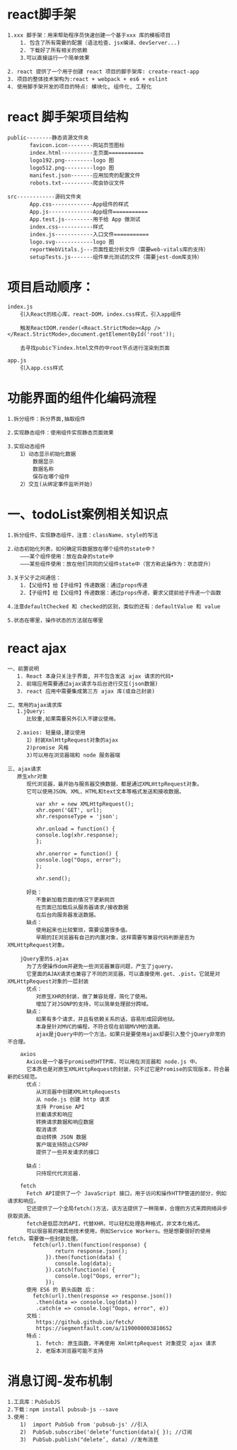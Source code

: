 # react脚手架
    1.xxx 脚手架：用来帮助程序员快速创建一个基于xxx 库的模板项目
        1. 包含了所有需要的配置（语法检查、jsx编译、devServer...)
        2. 下载好了所有相关的依赖
        3.可以直接运行一个简单效果

    2. react 提供了一个用于创建 react 项目的脚手架库: create-react-app
    3. 项目的整体技术架构为:react + webpack + es6 + eslint
    4. 使用脚手架开发的项目的特点: 模块化, 组件化, 工程化

# react 脚手架项目结构
```
public--------静态资源文件夹
       favicon.icon--------网站页签图标
       index.html----------主页面===========
       logo192.png---------logo 图
       logo512.png---------logo 图
       manifest.json-------应用加壳的配置文件
       robots.txt----------爬虫协议文件
```
```
src------------源码文件夹
       App.css-------------App组件的样式
       App.js--------------App组件===========
       App.test.js---------用于给 App 做测试
       index.css-----------样式
       index.js------------入口文件===========
       logo.svg------------logo 图
       reportWebVitals.j---页面性能分析文件（需要web-vitals库的支持）
       setupTests.js-------组件单元测试的文件（需要jest-dom库支持）
```
# 项目启动顺序：
    index.js
        引入React的核心库，react-DOM，index.css样式，引入app组件

        触发ReactDOM.render(<React.StrictMode><App /></React.StrictMode>,document.getElementById('root'));

        去寻找pubic下index.html文件的中root节点进行渲染到页面

    app.js
        引入app.css样式

# 功能界面的组件化编码流程
    1.拆分组件：拆分界面,抽取组件

    2.实现静态组件：使用组件实现静态页面效果

    3.实现动态组件
        1）动态显示初始化数据
            数据显示
            数据名称
            保存在哪个组件
        2）交互(从绑定事件监听开始)

# 一、todoList案例相关知识点
    1.拆分组件、实现静态组件，注意：className、style的写法

    2.动态初始化列表，如何确定将数据放在哪个组件的state中？
        ———某个组件使用：放在自身的state中
        ———某些组件使用：放在他们共同的父组件state中（官方称此操作为：状态提升）

    3.关于父子之间通信：
        1.【父组件】给【子组件】传递数据：通过props传递
        2.【子组件】给【父组件】传递数据：通过props传递，要求父提前给子传递一个函数

    4.注意defaultChecked 和 checked的区别，类似的还有：defaultValue 和 value
    
    5.状态在哪里，操作状态的方法就在哪里

# react ajax
    一、前置说明
       1. React 本身只关注于界面, 并不包含发送 ajax 请求的代码•
       2. 前端应用需要通过ajax请求与后台进行交互(json数据)
       3. react 应用中需要集成第三方 ajax 库(或自己封装)
   
    二、常用的ajax请求库
       1.jQuery:
          比较重,如果需要另外引入不建议使用。

       2.axios: 轻量级,建议使用
          1）封装XmlHttpRequest对象的ajax
          2)promise 风格
          3)可以用在浏览器端和 node 服务器端

    三、ajax请求
       原生xhr对象
          现代浏览器，最开始与服务器交换数据，都是通过XMLHttpRequest对象。
          它可以使用JSON、XML、HTML和text文本等格式发送和接收数据。

             var xhr = new XMLHttpRequest();
             xhr.open('GET', url);
             xhr.responseType = 'json';

             xhr.onload = function() {
             console.log(xhr.response);
             };

             xhr.onerror = function() {
             console.log("Oops, error");
             };

             xhr.send();
        
          好处：
             不重新加载页面的情况下更新网页
             在页面已加载后从服务器请求/接收数据
             在后台向服务器发送数据。
          缺点：
             使用起来也比较繁琐，需要设置很多值。
             早期的IE浏览器有自己的内置对象，这样需要写兼容代码判断是否为XMLHttpRequest对象。

        jQuery里的$.ajax
          为了方便操作dom并避免一些浏览器兼容问题，产生了jquery，
          它里面的AJAX请求也兼容了不同的浏览器，可以直接使用.get、.pist。它就是对XMLHttpRequest对象的一层封装
          优点：
             对原生XHR的封装，做了兼容处理，简化了使用。
             增加了对JSONP的支持，可以简单处理部分跨域。
          缺点：
             如果有多个请求，并且有依赖关系的话，容易形成回调地狱。
             本身是针对MVC的编程，不符合现在前端MVVM的浪潮。
             ajax是jQuery中的一个方法。如果只是要使用ajax却要引入整个jQuery非常的不合理。

        axios
          Axios是一个基于promise的HTTP库，可以用在浏览器和 node.js 中。
          它本质也是对原生XMLHttpRequest的封装，只不过它是Promise的实现版本，符合最新的ES规范。
          优点：
             从浏览器中创建XMLHttpRequests
             从 node.js 创建 http 请求
             支持 Promise API
             拦截请求和响应
             转换请求数据和响应数据
             取消请求
             自动转换 JSON 数据
             客户端支持防止CSPRF
             提供了一些并发请求的接口

          缺点：
             只持现代代浏览器.
        
        fetch
          Fetch API提供了一个 JavaScript 接口，用于访问和操作HTTP管道的部分，例如请求和响应。
          它还提供了一个全局fetch()方法，该方法提供了一种简单，合理的方式来跨网络异步获取资源。
          fetch是低层次的API，代替XHR，可以轻松处理各种格式，非文本化格式。
          可以很容易的被其他技术使用，例如Service Workers。但是想要很好的使用fetch，需要做一些封装处理。
            fetch(url).then(function(response) {
                   return response.json();
                }).then(function(data) {
                   console.log(data);
                }).catch(function(e) {
                   console.log("Oops, error");
                });
          使用 ES6 的 箭头函数 后：
            fetch(url).then(response => response.json())
             .then(data => console.log(data))
             .catch(e => console.log("Oops, error", e))
          文档：
             https://github.github.io/fetch/
             https://segmentfault.com/a/1190000003810652
          特点：
             1. fetch: 原生函数，不再使用 XmlHttpRequest 对象提交 ajax 请求
             2. 老版本浏览器可能不支持

# 消息订阅-发布机制
    1.工具库：PubSubJS
    2.下载：npm install pubsub-js --save
    3.使用：
        1)  import PubSub from 'pubsub-js' //引入
        2)  PubSub.subscribe('delete’function(data){ }); //订阅
        3)  PubSub.publish("delete’, data) //发布消息
